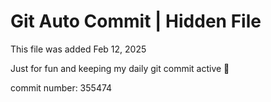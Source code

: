 # Git Auto Commit | Hidden File

This file was added Feb 12, 2025

Just for fun and keeping my daily git commit active 🤪

commit number: 355474
